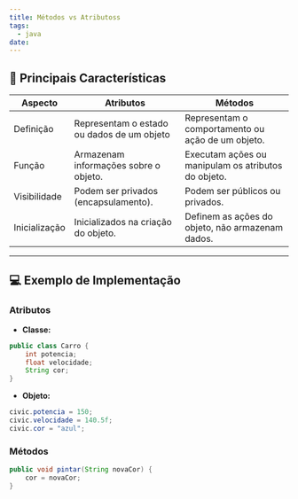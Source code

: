 ```yaml
---
title: Métodos vs Atributoss
tags:
  - java
date:
---
```


## 📝 Principais Características

| Aspecto       | Atributos                                  | Métodos                                             |
| ------------- | ------------------------------------------ | --------------------------------------------------- |
| Definição     | Representam o estado ou dados de um objeto | Representam o comportamento ou ação de um objeto.   |
| Função        | Armazenam informações sobre o objeto.      | Executam ações ou manipulam os atributos do objeto. |
| Visibilidade  | Podem ser privados (encapsulamento).       | Podem ser públicos ou privados.                     |
| Inicialização | Inicializados na criação do objeto.        | Definem as ações do objeto, não armazenam dados.    |

---

## 💻 Exemplo de Implementação

### Atributos

- **Classe:**
```java
public class Carro {
	int potencia;
	float velocidade;
	String cor;
}
```

- **Objeto:**
```java
civic.potencia = 150;
civic.velocidade = 140.5f;
civic.cor = "azul";
```

### Métodos

```java
public void pintar(String novaCor) {
	cor = novaCor;
}
```
